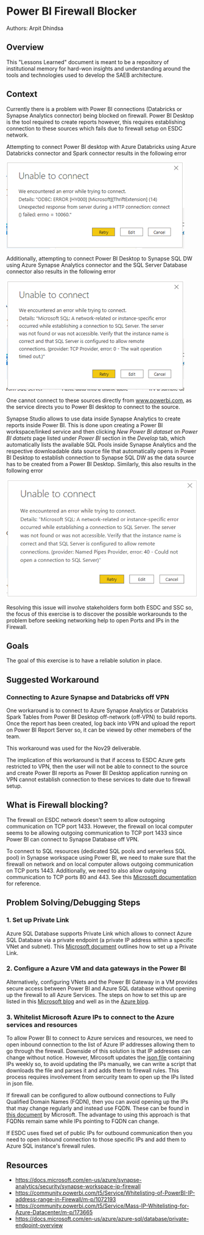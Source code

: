 # Power BI Firewall Blocker

Authors: Arpit Dhindsa

## Overview

This "Lessons Learned" document is meant to be a repository of institutional memory for hard-won insights and understanding around the tools and technologies used to develop the SAEB architecture.                              

## Context

Currently there is a problem with Power BI connections (Databricks or Synapse Analytics connector) being blocked on firewall. Power BI Desktop is the tool required to create reports however, this requires establishing connection to these sources which fails due to firewall setup on ESDC network.

Attempting to connect Power BI desktop with Azure Databricks using Azure Databricks connector and Spark connector results in the following error

![Azure Databricks Connection Error](assets/images/az-databricks-connection-error.png)

Additionally, attempting to connect Power BI Desktop to Synapse SQL DW using Azure Synapse Analytics connector and the SQL Server Database connector also results in the following error

![Synapse SQL DW Connection Error](assets/images/synapse-sql-dw-connection-error.png)

One cannot connect to these sources directly from www.powerbi.com, as the service directs you to Power BI desktop to connect to the source. 

Synapse Studio allows to use data inside Synapse Analytics to create reports inside Power BI. This is done upon creating a Power BI workspace/linked service and then clicking _New Power BI dataset_ on _Power BI datsets_ page listed under _Power BI_ section in the _Develop_ tab, which automatically lists the available SQL Pools inside Synapse Analytics and the respective downloadable data source file that automatically opens in Power BI Desktop to establish connection to Synapse SQL DW as the data source has to be created from a Power BI Desktop. Similarly, this also results in the following error

![Synapse Analytics Connection Error](assets/images/synapse-analytics-connection-error.png)

Resolving this issue will involve stakeholders form both ESDC and SSC so, the focus of this exercise is to discover the possible workarounds to the problem before seeking networking help to open Ports and IPs in the Firewall.

## Goals
The goal of this exercise is to have a reliable solution in place. 

## Suggested Workaround
### Connecting to Azure Synapse and Databricks off VPN
One workaround is to connect to Azure Synapse Analytics or Databricks Spark Tables from Power BI Desktop off-network (off-VPN) to build reports. Once the report has been created, log back into VPN and upload the report on Power BI Report Server so, it can be viewed by other memebers of the team.

This workaround was used for the Nov29 deliverable.

The implication of this workaround is that if access to ESDC Azure gets restricted to VPN, then the user will not be able to connect to the source and create Power BI reports as Power BI Desktop application running on VPN cannot establish connection to these services to date due to firewall setup.

## What is Firewall blocking?
The firewall on ESDC network doesn't seem to allow outogoing communication on TCP port 1433. However, the firewall on local computer seems to be allowing outgoing communication to TCP port 1433 since Power BI can connect to Synapse Database off VPN.

To connect to SQL resources (dedicated SQL pools and serverless SQL pool) in Synapse workspace using Power BI, we need to make sure that the firewall on network and on local computer allows outgoing communication on TCP ports 1443. Additionally, we need to also allow outgoing communication to TCP ports 80 and 443. See this [Microsoft documentation](https://docs.microsoft.com/en-us/power-bi/connect-data/service-admin-troubleshooting-scheduled-refresh-azure-sql-databases) for reference.

## Problem Solving/Debugging Steps

### 1. Set up Private Link
Azure SQL Database supports Private Link which allows to connect Azure SQL Database via a private endpoint (a private IP address within a specific VNet and subnet). This [Microsoft document](https://docs.microsoft.com/en-us/azure/azure-sql/database/private-endpoint-overview) outlines how to set up a Private Link.

### 2. Configure a Azure VM and data gateways in the Power BI
Alternatively, configuring VNets and the Power BI Gateway in a VM provides secure access between Power BI and Azure SQL database without opening up the firewall to all Azure Services. The steps on how to set this up are listed in this [Microsoft blog](https://devblogs.microsoft.com/premier-developer/secure-access-to-azure-sql-servers-for-power-bi/) and well as in the [Azure blog](https://azure.microsoft.com/en-us/blog/securing-the-connection-between-power-bi-and-azure-sql-database/).

### 3. Whitelist Microsoft Azure IPs to connect to the Azure services and resources
To allow Power BI to connect to Azure services and resources, we need to open inbound connection to the list of Azure IP addresses allowing them to go through the firewall. Downside of this solution is that IP addresses can change without notice. However, Mircosoft updates the [json file](https://www.microsoft.com/en-us/download/details.aspx?id=56519&ranMID=24542&ranEAID=je6NUbpObpQ&ranSiteID=je6NUbpObpQ-UUhkK.v_wV9lbeB1kw8tIw&epi=je6NUbpObpQ-UUhkK.v_wV9lbeB1kw8tIw&irgwc=1&OCID=AID2200057_aff_7593_1243925&tduid=%28ir__t3q9fdx3vokf6y2olaqnlfwxif2xo6fy6zz3iq6r00%29%287593%29%281243925%29%28je6NUbpObpQ-UUhkK.v_wV9lbeB1kw8tIw%29%28%29&irclickid=_t3q9fdx3vokf6y2olaqnlfwxif2xo6fy6zz3iq6r00) containing IPs weekly so, to avoid updating the IPs manually, we can write a script that downloads the file and parses it and adds them to firewall rules. This process requires involvement from sercurity team to open up the IPs listed in json file. 

If firewall can be configured to allow outbound connections to Fully Qualified Domain Names (FQDN), then you can avoid opening up the IPs that may change regularly and instead use FQDN. These can be found in [this document](https://docs.microsoft.com/en-us/data-integration/gateway/service-gateway-communication) by Microsoft. The advantage to using this approach is that FQDNs remain same while IPs pointing to FQDN can change.

If ESDC uses fixed set of public IPs for outbound communication then you need to open inbound connection to those specific IPs and add them to Azure SQL instance's firewall rules. 

## Resources
- https://docs.microsoft.com/en-us/azure/synapse-analytics/security/synapse-workspace-ip-firewall
- https://community.powerbi.com/t5/Service/Whitelisting-of-PowerBI-IP-address-range-in-Firewall/m-p/1072193
- https://community.powerbi.com/t5/Service/Mass-IP-Whitelisting-for-Azure-Datacenter/m-p/173665
- https://docs.microsoft.com/en-us/azure/azure-sql/database/private-endpoint-overview
